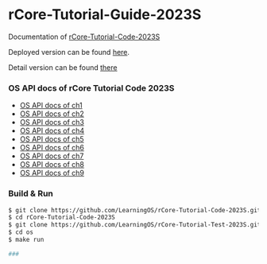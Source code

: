 # rCore-Tutorial-Guide-2023S

Documentation of [rCore-Tutorial-Code-2023S](https://github.com/LearningOS/rCore-Tutorial-Code-2023S)

Deployed version can be found [here](https://LearningOS.github.io/rCore-Tutorial-Guide-2023S/).

Detail version can be found [there](https://rcore-os.github.io/rCore-Tutorial-Book-v3/)
### OS API docs of rCore Tutorial Code 2023S
- [OS API docs of ch1](https://learningos.github.io/rCore-Tutorial-Code-2023S/ch1/os/index.html)
- [OS API docs of ch2](https://learningos.github.io/rCore-Tutorial-Code-2023S/ch2/os/index.html)
- [OS API docs of ch3](https://learningos.github.io/rCore-Tutorial-Code-2023S/ch3/os/index.html)
- [OS API docs of ch4](https://learningos.github.io/rCore-Tutorial-Code-2023S/ch4/os/index.html)
- [OS API docs of ch5](https://learningos.github.io/rCore-Tutorial-Code-2023S/ch5/os/index.html)
- [OS API docs of ch6](https://learningos.github.io/rCore-Tutorial-Code-2023S/ch6/os/index.html)
- [OS API docs of ch7](https://learningos.github.io/rCore-Tutorial-Code-2023S/ch7/os/index.html)
- [OS API docs of ch8](https://learningos.github.io/rCore-Tutorial-Code-2023S/ch8/os/index.html)
- [OS API docs of ch9](https://learningos.github.io/rCore-Tutorial-Code-2023S/ch9/os/index.html)

### Build & Run

```bash
$ git clone https://github.com/LearningOS/rCore-Tutorial-Code-2023S.git
$ cd rCore-Tutorial-Code-2023S
$ git clone https://github.com/LearningOS/rCore-Tutorial-Test-2023S.git user
$ cd os
$ make run

###